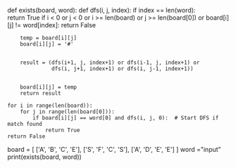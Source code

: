 def exists(board, word):
    def dfs(i, j, index):
        if index == len(word):  
            return True
        if i < 0 or j < 0 or i >= len(board) or j >= len(board[0]) or board[i][j] != word[index]:
            return False  

        
        temp = board[i][j]
        board[i][j] = '#'

        
        result = (dfs(i+1, j, index+1) or dfs(i-1, j, index+1) or
                  dfs(i, j+1, index+1) or dfs(i, j-1, index+1))

      
        board[i][j] = temp
        return result

    for i in range(len(board)):
        for j in range(len(board[0])):
            if board[i][j] == word[0] and dfs(i, j, 0):  # Start DFS if match found
                return True
    return False


board = [
    ['A', 'B', 'C', 'E'],
    ['S', 'F', 'C', 'S'],
    ['A', 'D', 'E', 'E']
]
word ="input"
print(exists(board, word))  
